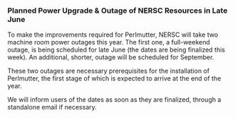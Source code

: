 ### Planned Power Upgrade & Outage of NERSC Resources in Late June

To make the improvements required for Perlmutter, NERSC will take two
machine room power outages this year. The first one, a full-weekend outage, is 
being scheduled for late June (the dates are being finalized this week). An
additional, shorter, outage will be scheduled for September.

These two outages are necessary prerequisites for the installation of
Perlmutter, the first stage of which is expected to arrive at the end of the
year.

We will inform users of the dates as soon as they are finalized, through a
standalone email if necessary.
